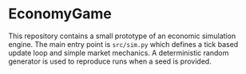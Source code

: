 # EconomyGame

This repository contains a small prototype of an economic simulation engine. The
main entry point is `src/sim.py` which defines a tick based update loop and
simple market mechanics. A deterministic random generator is used to reproduce
runs when a seed is provided.

